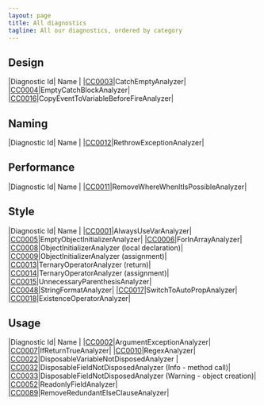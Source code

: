 ```yaml
---
layout: page
title: All diagnostics
tagline: All our diagnostics, ordered by category
---
```


## Design

|Diagnostic Id| Name |
|[CC0003](/diagnostics/CC0003.html)|CatchEmptyAnalyzer|
|[CC0004](/diagnostics/CC0004.html)|EmptyCatchBlockAnalyzer|
|[CC0016](/diagnostics/CC0016.html)|CopyEventToVariableBeforeFireAnalyzer|

## Naming

|Diagnostic Id| Name |
|[CC0012](/diagnostics/CC0012.html)|RethrowExceptionAnalyzer|

## Performance

|Diagnostic Id| Name |
|[CC0011](/diagnostics/CC0011.html)|RemoveWhereWhenItIsPossibleAnalyzer|

## Style

|Diagnostic Id| Name |
|[CC0001](/diagnostics/CC0001.html)|AlwaysUseVarAnalyzer|
|[CC0005](/diagnostics/CC0005.html)|EmptyObjectInitializerAnalyzer|
|[CC0006](/diagnostics/CC0006.html)|ForInArrayAnalyzer|
|[CC0008](/diagnostics/CC0008.html)|ObjectInitializerAnalyzer (local declaration)|
|[CC0009](/diagnostics/CC0009.html)|ObjectInitializerAnalyzer (assignment)|
|[CC0013](/diagnostics/CC0013.html)|TernaryOperatorAnalyzer (return)|
|[CC0014](/diagnostics/CC0014.html)|TernaryOperatorAnalyzer (assignment)|
|[CC0015](/diagnostics/CC0015.html)|UnnecessaryParenthesisAnalyzer|
|[CC0048](/diagnostics/CC0048.html)|StringFormatAnalyzer|
|[CC0017](/diagnostics/CC0017.html)|SwitchToAutoPropAnalyzer|
|[CC0018](/diagnostics/CC0018.html)|ExistenceOperatorAnalyzer|

## Usage

|Diagnostic Id| Name |
|[CC0002](/diagnostics/CC0002.html)|ArgumentExceptionAnalyzer|
|[CC0007](/diagnostics/CC0007.html)|IfReturnTrueAnalyzer|
|[CC0010](/diagnostics/CC0010.html)|RegexAnalyzer|
|[CC0022](/diagnostics/CC0022.html)|DisposableVariableNotDisposedAnalyzer |
|[CC0032](/diagnostics/CC0032.html)|DisposableFieldNotDisposedAnalyzer (Info - method call)|
|[CC0033](/diagnostics/CC0033.html)|DisposableFieldNotDisposedAnalyzer (Warning - object creation)|
|[CC0052](/diagnostics/CC0052.html)|ReadonlyFieldAnalyzer|
|[CC0089](/diagnostics/CC0089.html)|RemoveRedundantElseClauseAnalyzer|